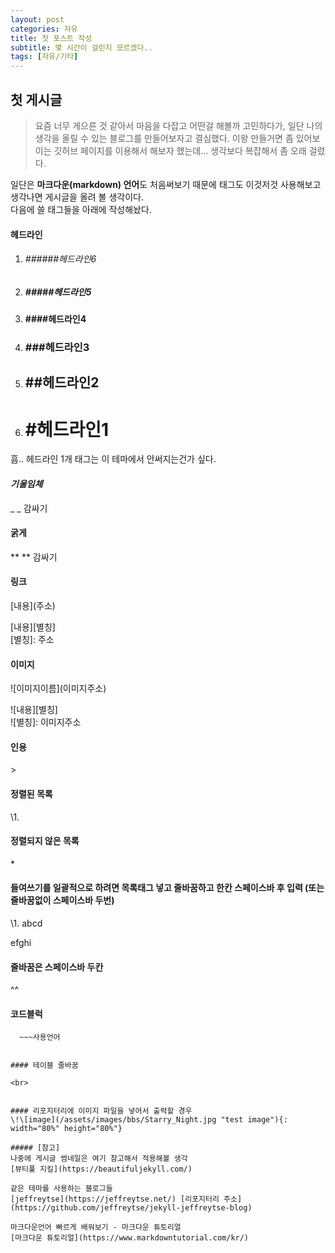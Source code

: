 ```yaml
---
layout: post
categories: 자유
title: 첫 포스트 작성	
subtitle: 몇 시간이 걸린지 모르겠다..
tags: [자유/기타]
---
```


## 첫 게시글
>요즘 너무 게으른 것 같아서 마음을 다잡고 어떤걸 해볼까 고민하다가, 일단 나의 생각을 올릴 수 있는 블로그를 만들어보자고 결심했다.
이왕 만들거면 좀 있어보이는 깃허브 페이지를 이용해서 해보자 했는데... 생각보다 복잡해서 좀 오래 걸렸다.

일단은 **마크다운(markdown) 언어**도 처음써보기 때문에 태그도 이것저것 사용해보고 생각나면 게시글을 올려 볼 생각이다.  
다음에 쓸 태그들을 아래에 작성해놨다.


#### 헤드라인  
1. ###### ######헤드라인6  
2. ##### #####헤드라인5  
3. #### ####헤드라인4  
4. ### ###헤드라인3  
5. ## ##헤드라인2  
6. # #헤드라인1

흠.. 헤드라인 1개 태그는 이 테마에서 안써지는건가 싶다.


#### _기울임체_  
_ _ 감싸기

#### **굵게**  
** ** 감싸기

#### 링크
\[내용](주소)  

\[내용]\[별칭]  
\[별칭]: 주소

#### 이미지
\!\[이미지이름](이미지주소)  

\!\[내용][별칭]  
\!\[별칭]: 이미지주소

#### 인용
\> 

#### 정렬된 목록  
\1.

#### 정렬되지 않은 목록  
\*

#### 들여쓰기를 일괄적으로 하려면 목록태그 넣고 줄바꿈하고 한칸 스페이스바 후 입력 (또는 줄바꿈없이 스페이스바 두번)  
\1. abcd

 efghi

#### 줄바꿈은 스페이스바 두칸
^^

#### 코드블럭  
~~~
  ~~~사용언어

  ~~~
~~~

#### 테이블 줄바꿈  
~~~
	<br>
~~~

#### 리포지터리에 이미지 파일을 넣어서 출력할 경우
\!\[image](/assets/images/bbs/Starry_Night.jpg "test image"){: width="80%" height="80%"}

##### [참고]  
나중에 게시글 썸네일은 여기 참고해서 적용해볼 생각  
[뷰티풀 지킬](https://beautifuljekyll.com/)

같은 테마를 사용하는 블로그들
[jeffreytse](https://jeffreytse.net/) [리포지터리 주소](https://github.com/jeffreytse/jekyll-jeffreytse-blog)

마크다운언어 빠르게 배워보기 - 마크다운 튜토리얼  
[마크다운 튜토리얼](https://www.markdowntutorial.com/kr/)